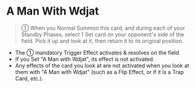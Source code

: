 # A Man With Wdjat

> ① When you Normal Summon this card, and during each of your Standby Phases, select 1 Set card on your opponent's side of the field. Pick it up and look at it, then return it to its original position.

*   The ① mandatory Trigger Effect activates & resolves on the field.
*   If you Set "A Man with Wdjat", its effect is not activated.
*   Any effects of the card you look at are not activated when you look at them with "A Man with Wdjat" (such as a Flip Effect, or if it is a Trap Card, etc.).
